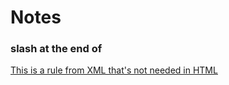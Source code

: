 # Notes

### slash at the end of <meta charset="utf-8"/>

[This is a rule from XML that's not needed in HTML](https://superuser.com/questions/1048013/why-some-metatags-have-in-the-end-and-some-dont)

